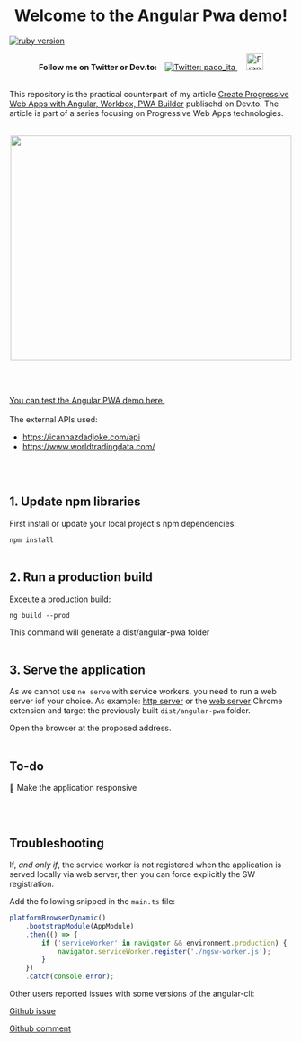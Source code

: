 <h1 align="center">Welcome to the Angular Pwa demo!</h1>
<a href="https://www.npmjs.com/package/@angular/core">
    <img src="https://img.shields.io/badge/Angular-v8.1.0-green.svg" alt="ruby version">
  </a>
  <br>
<p align="center"> 
  <strong>Follow me on Twitter or Dev.to:&nbsp;&nbsp;&nbsp;</strong>
  <a href="https://twitter.com/paco_ita">
    <img alt="Twitter: paco_ita" src="https://img.shields.io/twitter/follow/paco_ita.svg?style=social" target="_blank" />
  </a>
  &nbsp;&nbsp;&nbsp;
  <a href="https://dev.to/paco_ita">
  <img src="https://d2fltix0v2e0sb.cloudfront.net/dev-badge.svg" alt="Francesco Leardini's DEV Profile" height="30" width="30">
</a> 
</p>
<br>
This repository is the practical counterpart of my article <a href="https://dev.to/paco_ita/create-progressive-web-apps-with-angular-workbox-pwa-builder-step-4-27d#angular">Create Progressive Web Apps with Angular, Workbox, PWA Builder</a> publisehd on Dev.to. The article is part of a series focusing on Progressive Web Apps technologies.
<br><br>
  
<p align="center">
  <img width="500" height="400" src="https://res.cloudinary.com/practicaldev/image/fetch/s--O66SNC6e--/c_limit%2Cf_auto%2Cfl_progressive%2Cq_auto%2Cw_880/https://thepracticaldev.s3.amazonaws.com/i/4paaac35wijuh7u6wtun.png">
</p>
<br><br>

<a href="https://pacoita.github.io/angular-pwa-boilerplate/"> You can test the Angular PWA demo here.</a>
<br><br>
The external APIs used:

- https://icanhazdadjoke.com/api
- https://www.worldtradingdata.com/

<br><br>

## 1. Update npm libraries

First install or update your local project's npm dependencies:

```npm install```
<br><br>
## 2. Run a production build

Exceute a production build:

``` ng build --prod ```

This command will generate a dist/angular-pwa folder
<br><br>
## 3. Serve the application

As we cannot use `ne serve` with service workers, you need to run a web server iof your choice. As example: [http server](https://www.npmjs.com/package/http-server) or the [web server](https://chrome.google.com/webstore/detail/web-server-for-chrome/ofhbbkphhbklhfoeikjpcbhemlocgigb?hl=en) Chrome extension and target the previously built `dist/angular-pwa` folder.

Open the browser at the proposed address.
<br><br>
## To-do
:black_square_button: Make the application responsive


<br><br>
## Troubleshooting
If, *and only if*, the service worker is not registered when the application is served locally via web server, then you can force explicitly the SW registration.

Add the following snipped in the `main.ts` file:

```javascript
platformBrowserDynamic()
    .bootstrapModule(AppModule)
    .then(() => {
        if ('serviceWorker' in navigator && environment.production) {
            navigator.serviceWorker.register('./ngsw-worker.js');
        }
    })
    .catch(console.error);
```

Other users reported issues with some versions of the angular-cli:

[Github issue](https://github.com/angular/angular-cli/issues/13351)

[Github comment](https://github.com/angular/angular-cli/issues/8515#issuecomment-486017106)


